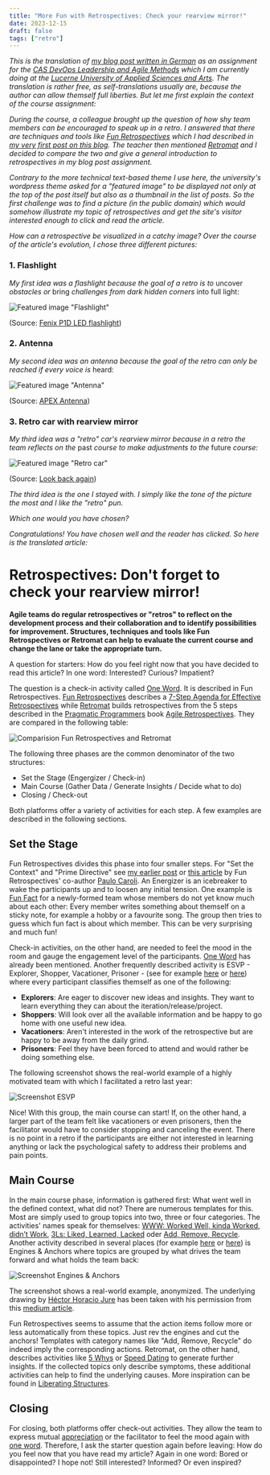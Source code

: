 ```yaml
---
title: "More Fun with Retrospectives: Check your rearview mirror!"
date: 2023-12-15
draft: false
tags: ["retro"]
---
```


_This is the translation of [my blog post written in German](https://blog.hslu.ch/informatik-wb/2023/11/08/voll-retro/) as an assignment for the [CAS DevOps Leadership and Agile Methods](https://www.hslu.ch/en/lucerne-school-of-information-technology/continuing-education/technologies-and-methods/cas-devops-and-cloud-transformation/) which I am currently doing at the [Lucerne University of Applied Sciences and Arts](https://www.hslu.ch/en/). The translation is rather free, as self-translations usually are, because the author can allow themself full liberties. But let me first explain the context of the course assignment:_

_During the course, a colleague brought up the question of how shy team members can be encouraged to speak up in a retro. I answered that there are techniques  and tools like [Fun Retrospectives](https://www.funretrospectives.com/) which I had described in [my very first post on this blog](/blog/funretrospectives). The teacher then mentioned [Retromat](https://retromat.org/en/) and I decided to compare the two and give a general introduction to retrospectives in my blog post assignment._

_Contrary to the more technical text-based theme I use here, the university's wordpress theme asked for a "featured image" to be displayed not only at the top of the post itself but also as a thumbnail in the list of posts. So the first challenge was to find a picture (in the public domain) which would somehow illustrate my topic of retrospectives and get the site's visitor interested enough to click and read the article._

_How can a retrospective be visualized in a catchy image? Over the course of the article's evolution, I chose three different pictures:_

### 1. Flashlight

_My first idea was a flashlight because the goal of a retro is to_ uncover _obstacles or_ bring _challenges from dark hidden corners_ into full light:

![Featured image "Flashlight"](/images/blog/more-fun-with-retrospectives/1_Fenix_P1D_LED_flashlight.jpg)

(Source: [Fenix P1D LED flashlight](https://commons.wikimedia.org/wiki/File:Fenix_P1D_LED_flashlight_(2739718566).jpg))

### 2. Antenna

_My second idea was an antenna because the goal of the retro can only be reached if every voice is_ heard:

![Featured image "Antenna"](/images/blog/more-fun-with-retrospectives/2_apex_antenna.jpg)

(Source: [APEX Antenna](https://commons.wikimedia.org/wiki/File:APEX_Antenna.jpg))

### 3. Retro car with rearview mirror

_My third idea was a "retro" car's rearview mirror because in a retro the team reflects on the_ past _course to make adjustments to the_ future _course:_

![Featured image "Retro car"](/images/blog/more-fun-with-retrospectives/3_retro_car_rearview_mirror.jpg)

(Source: [Look back again](https://commons.wikimedia.org/wiki/File:Look_back_again_(7664606152).jpg))

_The third idea is the one I stayed with. I simply like the tone of the picture the most and I like the "retro" pun._ 

_Which one would you have chosen?_

_Congratulations! You have chosen well and the reader has clicked. So here is the translated article:_

# Retrospectives: Don't forget to check your rearview mirror!

**Agile teams do regular retrospectives or "retros" to reflect on the development process and their collaboration and to identify possibilities for improvement. Structures, techniques and tools like Fun Retrospectives or Retromat can help to evaluate the current course and change the lane or take the appropriate turn.**

A question for starters: How do you feel right now that you have decided to read this article? In one word: Interested? Curious? Impatient?

The question is a check-in activity called [One Word](https://www.funretrospectives.com/one-word/). It is described in Fun Retrospectives. [Fun Retrospectives](https://www.funretrospectives.com/) describes a [7-Step Agenda for Effective Retrospectives](https://caroli.org/en/a-7-step-agenda-for-effective-retrospectives/) while [Retromat](https://retromat.org/en/) builds retrospectives from the 5 steps described in the [Pragmatic Programmers](https://pragprog.com/) book [Agile Retrospectives](https://pragprog.com/titles/dlret/agile-retrospectives/). They are compared in the following table:

![Comparision Fun Retrospectives and Retromat](/images/blog/more-fun-with-retrospectives/4_Table_steps_funretrospectives_retromat.png)

The following three phases are the common denominator of the two structures:

* Set the Stage (Engergizer / Check-in)
* Main Course (Gather Data / Generate Insights / Decide what to do)
* Closing / Check-out

Both platforms offer a variety of activities for each step. A few examples are described in the following sections.

## Set the Stage

Fun Retrospectives divides this phase into four smaller steps. For "Set the Context" and "Prime Directive" see [my earlier post](/blog/funretrospectives) or [this article](https://caroli.org/en/a-7-step-agenda-for-effective-retrospectives) by Fun Retrospectives' co-author [Paulo Caroli](https://caroli.org/en). An Energizer is an icebreaker to wake the participants up and to loosen any initial tension. One example is [Fun Fact](https://www.funretrospectives.com/fun-fact) for a newly-formed team whose members do not yet know much about each other: Every member writes something about themself on a sticky note, for example a hobby or a favourite song. The group then tries to guess which fun fact is about which member. This can be very surprising and much fun!

Check-in activities, on the other hand, are needed to feel the mood in the room and gauge the engagement level of the participants. [One Word](https://www.funretrospectives.com/one-word/) has already been mentioned. Another frequently described activity is ESVP - Explorer, Shopper, Vacationer, Prisoner - (see for example [here](https://retromat.org/en/?id=1) or [here](https://www.funretrospectives.com/esvp-explorer-shopper-vacationer-prisoner)) where every participant classifies themself as one of the following:

* **Explorers**: Are eager to discover new ideas and insights. They want to learn everything they can about the iteration/release/project.
* **Shoppers**: Will look over all the available information and be happy to go home with one useful new idea.
* **Vacationers**: Aren't interested in the work of the retrospective but are happy to be away from the daily grind.
* **Prisoners**: Feel they have been forced to attend and would rather be doing something else.

The following screenshot shows the real-world example of a highly motivated team with which I facilitated a retro last year:

![Screenshot ESVP](/images/blog/more-fun-with-retrospectives/5_ESVP.png)

Nice! With this group, the main course can start! If, on the other hand, a larger part of the team felt like vacationers or even prisoners, then the facilitator would have to consider stopping and canceling the event. There is no point in a retro if the participants are either not interested in learning anything or lack the psychological safety to address their problems and pain points.

## Main Course

In the main course phase, information is gathered first: What went well in the defined context, what did not? There are numerous templates for this. Most are simply used to group topics into two, three or four categories. The activities' names speak for themselves: [WWW: Worked Well, kinda Worked, didn’t Work](https://www.funretrospectives.com/www-activity-worked-well-kinda-worked-didnt-work), [3Ls: Liked, Learned, Lacked](https://www.funretrospectives.com/the-3-ls-liked-learned-lacked) oder [Add, Remove, Recycle](https://www.funretrospectives.com/open-the-box). Another activity described in several places (for example [here](https://retromat.org/en/?id=19) or [here](https://www.funretrospectives.com/anchors-and-engine)) is Engines & Anchors where topics are grouped by what drives the team forward and what holds the team back:

![Screenshot Engines & Anchors](/images/blog/more-fun-with-retrospectives/6_engines_and_anchors.png)

The screenshot shows a real-world example, anonymized. The underlying drawing by [Héctor Horacio Jure](https://www.linkedin.com/in/h%C3%A9ctorhjure/) has been taken with his permission from this [medium article](https://medium.com/@hectorhjure/scrum-toolkit-retrospective-1a8d7334d97a).

Fun Retrospectives seems to assume that the action items follow more or less automatically from these topics. Just rev the engines and cut the anchors! Templates with category names like "Add, Remove, Recycle" do indeed imply the corresponding actions. Retromat, on the other hand, describes activities like [5 Whys](https://retromat.org/en/?id=8) or [Speed Dating](https://retromat.org/en/?id=26) to generate further insights. If the collected topics only describe symptoms, these additional activities can help to find the underlying causes. More inspiration can be found in [Liberating Structures](https://www.liberatingstructures.com/).

## Closing

For closing, both platforms offer check-out activities. They allow the team to express mutual [appreciation](https://retromat.org/en/?id=15) or the facilitator to feel the mood again with [one word](https://www.funretrospectives.com/one-word-before-leaving). Therefore, I ask the starter question again before leaving: How do you feel now that you have read my article? Again in one word: Bored or disappointed? I hope not! Still interested? Informed? Or even inspired?